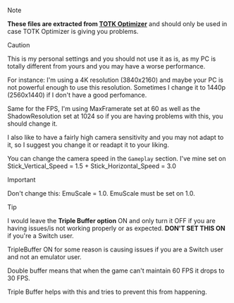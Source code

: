 >[!NOTE]
**These files are extracted from [TOTK Optimizer](https://github.com/MaxLastBreath/TOTK-mods/releases/)** and should only be used in case TOTK Optimizer is giving you problems.

>[!CAUTION]
This is my personal settings and you should not use it as is, as my PC is totally different from yours and you may have a worse performance.

For instance: I'm using a 4K resolution (3840x2160) and maybe your PC is not powerful enough to use this resolution. Sometimes I change it to 1440p (2560x1440) if I don't have a good perfomance.

Same for the FPS, I'm using MaxFramerate set at 60 as well as the ShadowResolution set at 1024 so if you are having problems with this, you should change it.

I also like to have a fairly high camera sensitivity and you may not adapt to it, so I suggest you change it or readapt it to your liking.

You can change the camera speed in the `Gameplay` section. I've mine set on Stick_Vertical_Speed = 1.5 + Stick_Horizontal_Speed = 3.0

>[!IMPORTANT]
Don't change this: EmuScale = 1.0. EmuScale must be set on 1.0.

>[!TIP]
I would leave the **Triple Buffer option** ON and only turn it OFF if you are having issues/is not working properly or as expected. **DON'T SET THIS ON** if you're a Switch user.

TripleBuffer ON for some reason is causing issues if you are a Switch user and not an emulator user.

Double buffer means that when the game can't maintain 60 FPS it drops to 30 FPS. 

Triple Buffer helps with this and tries to prevent this from happening.